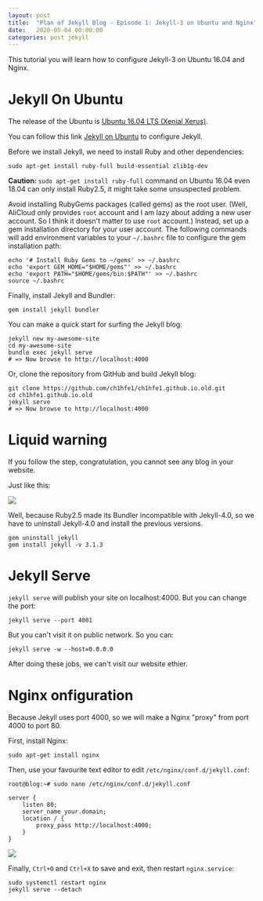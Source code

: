 ```yaml
---
layout: post
title:  "Plan of Jekyll Blog - Episode 1: Jekyll-3 on Ubuntu and Nginx"
date:   2020-05-04 00:00:00
categories: post jekyll
---
```


This tutorial you will learn how to configure Jekyll-3 on Ubuntu 16.04 and Nginx.

<!--more-->

# Jekyll On Ubuntu

The release of the Ubuntu is [Ubuntu 16.04 LTS (Xenial Xerus)](https://ubuntu.com/16-04).

You can follow this link [Jekyll on Ubuntu](https://jekyllrb.com/docs/installation/ubuntu/) to configure Jekyll.

Before we install Jekyll, we need to install Ruby and other dependencies:

```shell
sudo apt-get install ruby-full build-essential zlib1g-dev
```

<strong>Caution: </strong>`sudo apt-get install ruby-full` command on Ubuntu 16.04 even 18.04 can only install Ruby2.5, it might take some unsuspected problem.

Avoid installing RubyGems packages (called gems) as the root user. (Well, AliCloud only provides `root` account and I am lazy about adding a new user account. So I think it doesn't matter to use `root` account.) Instead, set up a gem installation directory for your user account. The following commands will add environment variables to your `~/.bashrc` file to configure the gem installation path:

```shell
echo '# Install Ruby Gems to ~/gems' >> ~/.bashrc
echo 'export GEM_HOME="$HOME/gems"' >> ~/.bashrc
echo 'export PATH="$HOME/gems/bin:$PATH"' >> ~/.bashrc
source ~/.bashrc
```

Finally, install Jekyll and Bundler:

```shell
gem install jekyll bundler
```

You can make a quick start for surfing the Jekyll blog:

```shell
jekyll new my-awesome-site
cd my-awesome-site
bundle exec jekyll serve
# => Now browse to http://localhost:4000
```

Or, clone the repository from GitHub and build Jekyll blog:

```shell
git clone https://github.com/ch1hfe1/ch1hfe1.github.io.old.git
cd ch1hfe1.github.io.old
jekyll serve
# => Now browse to http://localhost:4000
```

# Liquid warning

If you follow the step, congratulation, you cannot see any blog in your website.

Just like this:

![](http://panzhifei.fun/img/post/2020/05/04/unsuspected_error.jpg)

Well, because Ruby2.5 made its Bundler incompatible with Jekyll-4.0, so we have to uninstall Jekyll-4.0 and install the previous versions.

```shell
gem uninstall jekyll
gem install jekyll -v 3.1.3
```

# Jekyll Serve

`jekyll serve` will publish your site on localhost:4000. But you can change the port:

```shell
jekyll serve --port 4001
```

But you can't visit it on public network. So you can:

```shell
jekyll serve -w --host=0.0.0.0
```

After doing these jobs, we can't visit our website ethier.

# Nginx onfiguration

Because Jekyll uses port 4000, so we will make a Nginx "proxy" from port 4000 to port 80.

First, install Nginx:

```shell
sudo apt-get install nginx
```

Then, use your favourite text editor to edit `/etc/nginx/conf.d/jekyll.conf`:

```shell
root@blog:~# sudo nano /etc/nginx/conf.d/jekyll.conf

server {
    listen 80;
    server_name your.domain;
    location / {
        proxy_pass http://localhost:4000;
    }
}
```

![](http://panzhifei.fun/img/post/2020/05/04/your_domain.jpg)

Finally, `Ctrl+O` and `Ctrl+X` to save and exit, then restart `nginx.service`:

```shell
sudo systemctl restart nginx
jekyll serve --detach
```
